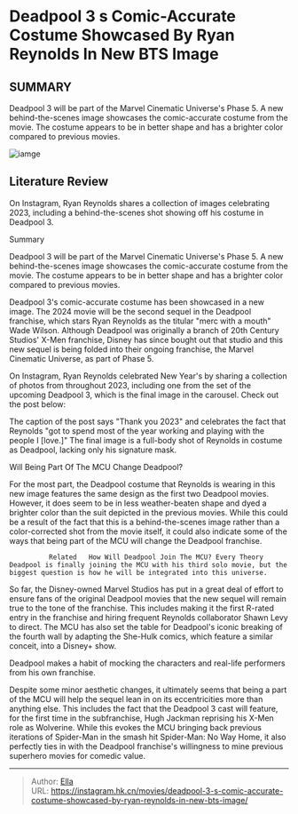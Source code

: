 # Deadpool 3 s Comic-Accurate Costume Showcased By Ryan Reynolds In New BTS Image


## SUMMARY 



  Deadpool 3 will be part of the Marvel Cinematic Universe&#39;s Phase 5.   A new behind-the-scenes image showcases the comic-accurate costume from the movie.   The costume appears to be in better shape and has a brighter color compared to previous movies.  

![iamge](https://static1.srcdn.com/wordpress/wp-content/uploads/2023/12/ryan-reynolds-in-costume-as-deadpool-in-deadpool-2.jpg)

## Literature Review
On Instagram, Ryan Reynolds shares a collection of images celebrating 2023, including a behind-the-scenes shot showing off his costume in Deadpool 3.


Summary

  Deadpool 3 will be part of the Marvel Cinematic Universe&#39;s Phase 5.   A new behind-the-scenes image showcases the comic-accurate costume from the movie.   The costume appears to be in better shape and has a brighter color compared to previous movies.  






Deadpool 3&#39;s comic-accurate costume has been showcased in a new image. The 2024 movie will be the second sequel in the Deadpool franchise, which stars Ryan Reynolds as the titular &#34;merc with a mouth&#34; Wade Wilson. Although Deadpool was originally a branch of 20th Century Studios&#39; X-Men franchise, Disney has since bought out that studio and this new sequel is being folded into their ongoing franchise, the Marvel Cinematic Universe, as part of Phase 5.

On Instagram, Ryan Reynolds celebrated New Year&#39;s by sharing a collection of photos from throughout 2023, including one from the set of the upcoming Deadpool 3, which is the final image in the carousel. Check out the post below:


 

The caption of the post says &#34;Thank you 2023&#34; and celebrates the fact that Reynolds &#34;got to spend most of the year working and playing with the people I [love.]&#34; The final image is a full-body shot of Reynolds in costume as Deadpool, lacking only his signature mask.


 Will Being Part Of The MCU Change Deadpool? 
          

For the most part, the Deadpool costume that Reynolds is wearing in this new image features the same design as the first two Deadpool movies. However, it does seem to be in less weather-beaten shape and dyed a brighter color than the suit depicted in the previous movies. While this could be a result of the fact that this is a behind-the-scenes image rather than a color-corrected shot from the movie itself, it could also indicate some of the ways that being part of the MCU will change the Deadpool franchise.

              Related   How Will Deadpool Join The MCU? Every Theory   Deadpool is finally joining the MCU with his third solo movie, but the biggest question is how he will be integrated into this universe.    

So far, the Disney-owned Marvel Studios has put in a great deal of effort to ensure fans of the original Deadpool movies that the new sequel will remain true to the tone of the franchise. This includes making it the first R-rated entry in the franchise and hiring frequent Reynolds collaborator Shawn Levy to direct. The MCU has also set the table for Deadpool&#39;s iconic breaking of the fourth wall by adapting the She-Hulk comics, which feature a similar conceit, into a Disney&#43; show.



Deadpool makes a habit of mocking the characters and real-life performers from his own franchise.




Despite some minor aesthetic changes, it ultimately seems that being a part of the MCU will help the sequel lean in on its eccentricities more than anything else. This includes the fact that the Deadpool 3 cast will feature, for the first time in the subfranchise, Hugh Jackman reprising his X-Men role as Wolverine. While this evokes the MCU bringing back previous iterations of Spider-Man in the smash hit Spider-Man: No Way Home, it also perfectly ties in with the Deadpool franchise&#39;s willingness to mine previous superhero movies for comedic value.



---

> Author: [Ella](https://instagram.hk.cn/)  
> URL: https://instagram.hk.cn/movies/deadpool-3-s-comic-accurate-costume-showcased-by-ryan-reynolds-in-new-bts-image/  

